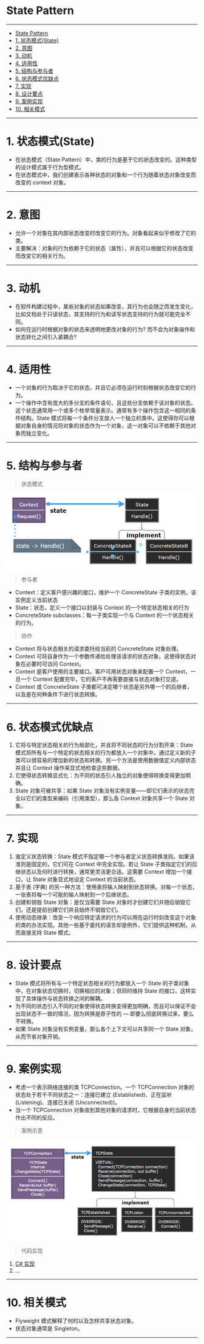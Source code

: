 # State Pattern

---

- [State Pattern](#state-pattern)
- [1. 状态模式(State)](#1-状态模式state)
- [2. 意图](#2-意图)
- [3. 动机](#3-动机)
- [4. 适用性](#4-适用性)
- [5. 结构与参与者](#5-结构与参与者)
- [6. 状态模式优缺点](#6-状态模式优缺点)
- [7. 实现](#7-实现)
- [8. 设计要点](#8-设计要点)
- [9. 案例实现](#9-案例实现)
- [10. 相关模式](#10-相关模式)

---
# 1. 状态模式(State)

- 在状态模式（State Pattern）中，类的行为是基于它的状态改变的。这种类型的设计模式属于行为型模式。
- 在状态模式中，我们创建表示各种状态的对象和一个行为随着状态对象改变而改变的 context 对象。

---
# 2. 意图

- 允许一个对象在其内部状态改变时改变它的行为。对象看起来似乎修改了它的类。
- 主要解决：对象的行为依赖于它的状态（属性），并且可以根据它的状态改变而改变它的相关行为。

---
# 3. 动机

- 在软件构建过程中，某些对象的状态如果改变，其行为也会随之而发生变化，比如文档处于只读状态，其支持的行为和读写状态支持的行为就可能完全不同。
- 如何在运行时根据对象的状态来透明地更改对象的行为? 而不会为对象操作和状态转化之间引入紧耦合?

---
# 4. 适用性

- 一个对象的行为取决于它的状态，并且它必须在运行时刻根据状态改变它的行为。
- 一个操作中含有庞大的多分支的条件语句，且这些分支依赖于该对象的状态。这个状态通常用一个或多个枚举常量表示。通常有多个操作包含这一相同的条件结构。State 模式将每一个条件分支放人一个独立的类中。这使得你可以根据对象自身的情况将对象的状态作为一个对象，这一对象可以不依赖于其他对象而独立变化。

---
# 5. 结构与参与者

> 状态模式

  ![状态模式](img/状态模式设计.png)

> 参与者

- Context：定义客户感兴趣的接口，维护一个 ConcreteState 子类的实例，该实例定义当前状态
- State：状态，定义一个接口以封装与 Context 的一个特定状态相关的行为
- ConcreteState subclasses：每一子类实现一个与 Context 的一个状态相关的行为。

> 协作

- Context 将与状态相关的请求委托给当前的 ConcreteState 对象处理。
- Context 可将自身作为一个参数传递给处理该请求的状态对象。这使得状态对象在必要时可访问 Context。
- Context 是客户使用的主要接口。客户可用状态对象来配置一个 Context，一旦一个 Context 配置完毕，它的客户不再需要直接与状态对象打交道。
- Context 或 ConcreteState 子类都可决定哪个状态是另外哪一个的后继者，以及是在何种条件下进行状态转换。

---
# 6. 状态模式优缺点

1. 它将与特定状态相关的行为局部化，并且将不同状态的行为分割开来：State 模式将所有与一个特定的状态相关的行为都放入一个对象中。通过定义新的子类可以很容易的增加新的状态和转换。另一个方法是使用数据值定义内部状态并且让 Context 操作来显式地检查这些数据。
2. 它使得状态转换显式化：为不同的状态引人独立的对象使得转换变得更加明确。
3. State 对象可被共享：如果 State 对象没有实例变量——即它们表示的状态完全以它们的类型来编码（引用类型），那么各 Context 对象共享一个 State 对象。

---
# 7. 实现

1. 谁定义状态转换：State 模式不指定哪一个参与者定义状态转换准则。如果该准则是固定的，它们可在 Context 中完全实现。若让 State 子类指定它们的后继状态以及何时进行转换，通常更灵活更合适。这需要 Context 增加一个接口，让 State 对象显式地设定 Context 的当前状态。
2. 基于表 (字典) 的另一种方法：使用表将输人映射到状态转换。对每一个状态，一张表将每一个可能的输人映射到一个后继状态。
3. 创建和销毁 State 对象：是仅当需要 State 对象时才创建它们并随后销毁它们，还是提前创建它们并且始终不销毁它们。
4. 使用动态继承：改变一个响应特定请求的行为可以用在运行时刻改变这个对象的类的办法实现。其他一些基于委托的语言却是例外，它们提供这种机制，从而直接支持 State 模式。

---
# 8. 设计要点

- State 模式将所有与一个特定状态相关的行为都放入一个 State 的子类对象中，在对象状态切换时，切换相应的对象；但同时维持 State 的接口，这样实现了具体操作与状态转换之间的解耦。
- 为不同的状态引入不同的对象使得状态转换变得更加明确，而且可以保证不会出现状态不一致的情况，因为转换是原子性的 — 即要么彻底转换过来，要么不转换。
- 如果 State 对象没有实例变量，那么各个上下文可以共享同一个 State 对象，从而节省对象开销。

---
# 9. 案例实现

- 考虑一个表示网络连接的类 TCPConnection。一个 TCPConnection 对象的状态处于若干不同状态之一：连接巳建立 (Established)、正在监听 (Listening)、连接已关闭 (Unconnected))。
- 当一个 TCPConnection 对象收到其他对象的请求时，它根据自身的当前状态作出不同的反应。

> 案例示意

  ![案例](img/状态模式案例.png)

> 代码实现

1. [C# 实现](/【设计模式】程序参考/DesignPatterns%20For%20CSharp/Behavioral%20Patterns/State/State.cs)
2. ...

---
# 10. 相关模式

- Flyweight 模式解释了何时以及怎样共享状态对象。
- 状态对象通常是 Singleton。

---